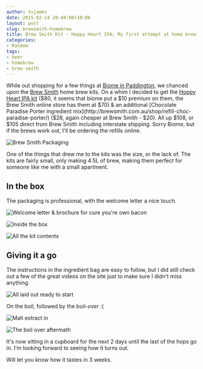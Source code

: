 ```yaml
---
author: tvjames
date: 2015-02-14 20:44:00+10:00
layout: post
slug: brewsmith-homebrew
title: Brew Smith Kit - Hoppy Heart IPA; My first attempt at home brew
categories:
- Random
tags:
- beer
- homebrew
- brew smith
---
```


While out shopping for a few things at [Biome in Paddington](http://www.biome.com.au/), we chanced upon the [Brew Smith](http://www.brewsmith.com.au/) home brew kits. On a whim I decided to get the [Hoppy Heart IPA kit](http://brewsmith.com.au/shop/hoppy-heart-ipa-kit/) ($80, it seems that biome put a $10 premium on them, the Brew Smith online store has them at $70) & an additional [Chocolate Paradise Porter ingredient mix](http://brewsmith.com.au/shop/refill-choc-paradise-porter/) ($28, again cheaper at Brew Smith - $20). All up $108, or $105 direct from Brew Smith including interstate shipping. Sorry Biome, but if the brews work out, I'll be ordering the refills online. 

![Brew Smith Packaging](http://i1370.photobucket.com/albums/ag258/thomasvjames/IMG_2674_zpsyivxylpi.jpg "Brew Smith Packaging")

One of the things that drew me to the kits was the size, or the lack of. The kits are fairly small, only making 4.5L of brew, making them perfect for someone like me with a small apartment. 

## In the box

The packaging is professional, with the welcome letter a nice touch. 

![Welcome letter & brochure for cure you're own bacon](http://i1370.photobucket.com/albums/ag258/thomasvjames/IMG_2675_zpst0wxntgl.jpg "Welcome & Cure you're own bacon")

![Inside the box](http://i1370.photobucket.com/albums/ag258/thomasvjames/IMG_2676_zpsry2pn9dh.jpg "Brew Smith inside the box")

![All the kit contents](http://i1370.photobucket.com/albums/ag258/thomasvjames/IMG_2677_zpskkd2grre.jpg "All the kit contents")

## Giving it a go

The instructions in the ingredient bag are easy to follow, but I did still check out a few of the great videos on the site just to make sure I didn't miss anything. 

![All laid out ready to start](http://i1370.photobucket.com/albums/ag258/thomasvjames/IMG_2678_zps9bfjiobs.jpg "All laid out ready to start")

On the boil, followed by the boil-*over* :(

![Malt extract in](http://i1370.photobucket.com/albums/ag258/thomasvjames/IMG_2679_zpsgcr86qpk.jpg "The malt extract has just gone in")

![The boil over aftermath](http://i1370.photobucket.com/albums/ag258/thomasvjames/IMG_2683_zpss8jtkfgv.jpg "The boil over aftermath")

It's now sitting in a cupboard for the next 2 days until the last of the hops go in. I'm looking forward to seeing how it turns out. 
 
Will let you know how it tastes in 3 weeks.


